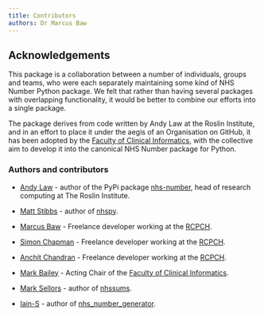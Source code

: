 ```yaml
---
title: Contributors
authors: Dr Marcus Baw
---
```


## Acknowledgements

This package is a collaboration between a number of individuals, groups and teams, who were each separately maintaining some kind of NHS Number Python package. We felt that rather than having several packages with overlapping functionality, it would be better to combine our efforts into a single package.

The package derives from code written by Andy Law at the Roslin Institute, and in an effort to place it under the aegis of an Organisation on GitHub, it has been adopted by the [Faculty of Clinical Informatics](https://www.facultyofclinicalinformatics.org.uk/), with the collective aim to develop it into the canonical NHS Number package for Python.

### Authors and contributors

- [Andy Law](https://github.com/andylaw) - author of the PyPi package [nhs-number](https://pypi.org/project/nhs-number/), head of research computing at The Roslin Institute.

- [Matt Stibbs](https://github.com/mattstibbs) - author of [nhspy](https://pypi.org/project/nhspy/).

- [Marcus Baw](https://github.com/pacharanero) - Freelance developer working at the [RCPCH](https://github.com/rcpch).

- [Simon Chapman](https://github.com/eatyourpeas) - Freelance developer working at the [RCPCH](https://github.com/rcpch).

- [Anchit Chandran](https://github.com/anchit-chandran) - Freelance developer working at the [RCPCH](https://github.com/rcpch).

- [Mark Bailey](https://github.com/Cotswoldsmaker) - Acting Chair of the [Faculty of Clinical Informatics](https://www.facultyofclinicalinformatics.org.uk/).

- [Mark Sellors](https://github.com/sellorm) - author of [nhssums](https://pypi.org/project/nhssums/).

- [Iain-S](https://github.com/Iain-S) - author of [nhs_number_generator](https://github.com/Iain-S/nhs_number_generator).
